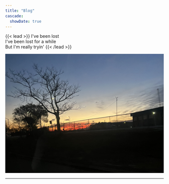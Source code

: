 ```yaml
---
title: "Blog"
cascade:
  showDate: true
---
```


{{< lead >}}
I've been lost\
I've been lost for a while\
But I'm really tryin'
{{< /lead >}}

![Highway to JFK, on Nov 26](Nov26.jpeg)

---
